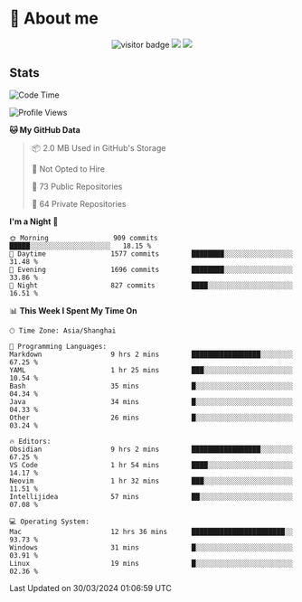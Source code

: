 <!-- ![](https://youpai.roccoshi.top/img/20200804214216.png) -->

# 🧐 About me
 
<p align="center">
<img src="https://visitor-badge.laobi.icu/badge?page_id=Lincest.Lincest&title=hits" alt="visitor badge"/>
<a href="mailto:imroccoshi@gmail.com"><img src="https://img.shields.io/badge/gmail-imroccoshi%40gmail.com-red"></a>
<a href="https://blog.roccoshi.top"><img src="https://img.shields.io/badge/blog-roccoshi-green"></a>
</p>

## Stats

<!--START_SECTION:waka-->
![Code Time](http://img.shields.io/badge/Code%20Time-1%2C021%20hrs%2049%20mins-blue)

![Profile Views](http://img.shields.io/badge/Profile%20Views-0-blue)

**🐱 My GitHub Data** 

> 📦 2.0 MB Used in GitHub's Storage 
 > 
> 🚫 Not Opted to Hire
 > 
> 📜 73 Public Repositories 
 > 
> 🔑 64 Private Repositories 
 > 
**I'm a Night 🦉** 

```text
🌞 Morning                909 commits         █████░░░░░░░░░░░░░░░░░░░░   18.15 % 
🌆 Daytime                1577 commits        ████████░░░░░░░░░░░░░░░░░   31.48 % 
🌃 Evening                1696 commits        ████████░░░░░░░░░░░░░░░░░   33.86 % 
🌙 Night                  827 commits         ████░░░░░░░░░░░░░░░░░░░░░   16.51 % 
```


📊 **This Week I Spent My Time On** 

```text
🕑︎ Time Zone: Asia/Shanghai

💬 Programming Languages: 
Markdown                 9 hrs 2 mins        █████████████████░░░░░░░░   67.25 % 
YAML                     1 hr 25 mins        ███░░░░░░░░░░░░░░░░░░░░░░   10.54 % 
Bash                     35 mins             █░░░░░░░░░░░░░░░░░░░░░░░░   04.34 % 
Java                     34 mins             █░░░░░░░░░░░░░░░░░░░░░░░░   04.33 % 
Other                    26 mins             █░░░░░░░░░░░░░░░░░░░░░░░░   03.24 % 

🔥 Editors: 
Obsidian                 9 hrs 2 mins        █████████████████░░░░░░░░   67.25 % 
VS Code                  1 hr 54 mins        ████░░░░░░░░░░░░░░░░░░░░░   14.17 % 
Neovim                   1 hr 32 mins        ███░░░░░░░░░░░░░░░░░░░░░░   11.51 % 
Intellijidea             57 mins             ██░░░░░░░░░░░░░░░░░░░░░░░   07.08 % 

💻 Operating System: 
Mac                      12 hrs 36 mins      ███████████████████████░░   93.73 % 
Windows                  31 mins             █░░░░░░░░░░░░░░░░░░░░░░░░   03.91 % 
Linux                    19 mins             █░░░░░░░░░░░░░░░░░░░░░░░░   02.36 % 
```


 Last Updated on 30/03/2024 01:06:59 UTC
<!--END_SECTION:waka-->


